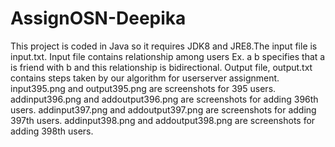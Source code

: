 # AssignOSN-Deepika

This project is coded in Java so it requires JDK8 and JRE8.The input file is input.txt.
Input file contains relationship among users Ex. a b specifies that a is friend with b and this relationship is bidirectional.
Output file, output.txt contains steps taken by our algorithm for userserver assignment.
input395.png and output395.png are screenshots for 395 users.
addinput396.png and addoutput396.png are screenshots for adding 396th users.
addinput397.png and addoutput397.png are screenshots for adding 397th users.
addinput398.png and addoutput398.png are screenshots for adding 398th users.
